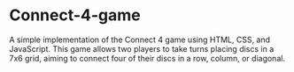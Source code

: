 # Connect-4-game
A simple implementation of the Connect 4 game using HTML, CSS, and JavaScript. This game allows two players to take turns placing discs in a 7x6 grid, aiming to connect four of their discs in a row, column, or diagonal.
